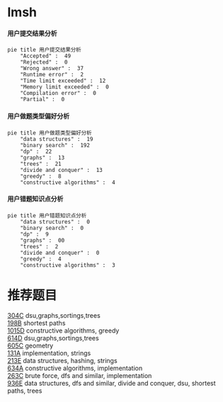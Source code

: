 # lmsh

<!-- tabs:start -->



#### **用户提交结果分析**

```mermaid
pie title 用户提交结果分析
    "Accepted" :  49
    "Rejected" :  0
    "Wrong answer" :  37
    "Runtime error" :  2
    "Time limit exceeded" :  12
    "Memory limit exceeded" :  0
    "Compilation error" :  0
    "Partial" :  0
```

#### **用户做题类型偏好分析**

```mermaid
pie title 用户做题类型偏好分析
    "data structures" :  19
    "binary search" :  192
    "dp" :  22
    "graphs" :  13
    "trees" :  21
    "divide and conquer" :  13
    "greedy" :  8
    "constructive algorithms" :  4
```
#### **用户错题知识点分析**

```mermaid
pie title 用户错题知识点分析
    "data structures" :  0
    "binary search" :  0
    "dp" :  9
    "graphs" :  00
    "trees" :  2
    "divide and conquer" :  0
    "greedy" :  4
    "constructive algorithms" :  3
```



<!-- tabs:end -->
# 推荐题目
[304C](https://codeforces.com/contest/304/problem/C)		dsu,graphs,sortings,trees		  
[198B](https://codeforces.com/contest/198/problem/B)		shortest paths		  
[1015D](https://codeforces.com/contest/1015/problem/D)		constructive algorithms,
                        greedy		  
[614D](https://codeforces.com/contest/614/problem/D)		dsu,graphs,sortings,trees		  
[605C](https://codeforces.com/contest/605/problem/C)		geometry		  
[131A](https://codeforces.com/contest/131/problem/A)		implementation,
                        strings		  
[213E](https://codeforces.com/contest/213/problem/E)		data structures,
                        hashing,
                        strings		  
[634A](https://codeforces.com/contest/634/problem/A)		constructive algorithms,
                        implementation		  
[263C](https://codeforces.com/contest/263/problem/C)		brute force,
                        dfs and similar,
                        implementation		  
[936E](https://codeforces.com/contest/936/problem/E)		data structures,
                        dfs and similar,
                        divide and conquer,
                        dsu,
                        shortest paths,
                        trees		  
